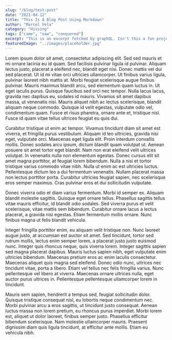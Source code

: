 ```yaml
---
slug: "/blog/test-post"
date: "2021-04-12"
title: "This Is A Blog Post Using Markdown"
author: "Marcel Vela"
category: "Hissing"
tags: ["came", "saw", "conquered"]
excerpt: "This is an excerpt fetched by graphQL. Isn't this a fun project? Indeed, it is!"
featuredImage: "../images/placeholder.jpg"
---
```


Lorem ipsum dolor sit amet, consectetur adipiscing elit. Sed sed mauris et mi ornare lacinia eu id quam. Sed facilisis pulvinar ligula id pulvinar. Aliquam lectus justo, placerat a eleifend nec, blandit eget nisi. Donec mattis vel dui sed placerat. Ut id mi vitae orci ultricies ullamcorper. Ut finibus varius ligula, pulvinar laoreet nibh mattis at. Morbi feugiat scelerisque augue finibus pulvinar. Mauris maximus blandit arcu, sed elementum quam luctus in. Ut eget iaculis purus. Quisque faucibus sed orci nec tempor. Nulla lacus lacus, gravida nec dapibus eu, sodales id mauris. Vivamus sit amet dapibus massa, ut venenatis nisi. Mauris aliquet nibh ac lectus scelerisque, blandit aliquam neque commodo. Quisque id velit egestas, vulputate odio vel, condimentum quam. Fusce et risus pharetra, ornare ante et, tristique nisl. Fusce id quam vitae tellus ultrices feugiat eu quis dui.

Curabitur tristique ut enim ac tempor. Vivamus tincidunt diam sit amet est viverra, et fringilla purus vestibulum. Aliquam id leo ultricies, gravida nisi eget, vulputate orci. Maecenas eget ligula elit. Proin interdum convallis mollis. Donec sodales arcu ipsum, dictum blandit quam volutpat ut. Aenean posuere sit amet tortor eget blandit. Nam non erat eleifend velit ultrices volutpat. In venenatis nulla non elementum egestas. Donec cursus elit sit amet magna porttitor, at feugiat lorem bibendum. Nulla a nisi et tortor tristique varius commodo vitae nibh. Nulla ut enim ac est ultricies luctus. Pellentesque dictum leo a dui fermentum venenatis. Nullam placerat massa non lectus porttitor porta. Curabitur ultricies feugiat sapien, nec scelerisque eros semper maximus. Cras pulvinar eros et dui sollicitudin vulputate.

Donec viverra odio et diam varius fermentum. Morbi id semper ex. Aliquam blandit molestie sagittis. Quisque eget ornare tellus. Phasellus sagittis tellus vitae mauris efficitur, id blandit odio sodales. Sed viverra purus et velit scelerisque, vitae mattis sem bibendum. Curabitur ornare lacus a lectus placerat, a gravida nisi egestas. Etiam fermentum mollis ornare. Nunc finibus magna ut felis blandit vehicula.

Integer fringilla porttitor enim, eu aliquam velit tristique non. Nunc laoreet augue justo, at accumsan est auctor sit amet. Sed tincidunt, tortor sed rutrum mollis, lectus enim semper lorem, a placerat justo justo euismod nunc. Integer quis rhoncus neque, quis viverra lorem. Integer sagittis sapien sed magna placerat dapibus. Mauris luctus sapien nibh, eget vulputate enim ultricies bibendum. Maecenas pretium eros ac enim iaculis consectetur. Maecenas aliquet quis magna sed eleifend. Donec odio nunc, ultrices nec tincidunt vitae, porta a libero. Etiam vel tellus nec felis fringilla varius. Nunc pellentesque vel libero at viverra. Maecenas ornare ultrices nulla, eget auctor purus ultrices in. Pellentesque pellentesque ullamcorper lorem in tincidunt.

Mauris sem sapien, hendrerit a tempus sed, feugiat sollicitudin dolor. Quisque tristique consequat nisl, eu lobortis neque condimentum nec. Morbi pulvinar arcu a eros sagittis, ut tincidunt justo consequat. Aenean luctus massa non lorem pretium, eu rhoncus purus imperdiet. Morbi lorem est, aliquet ut dolor laoreet, finibus semper justo. Phasellus efficitur bibendum scelerisque. Nam molestie ullamcorper mauris. Praesent dignissim diam quis ligula tincidunt, at efficitur ante mollis. Etiam eu vehicula nibh.
